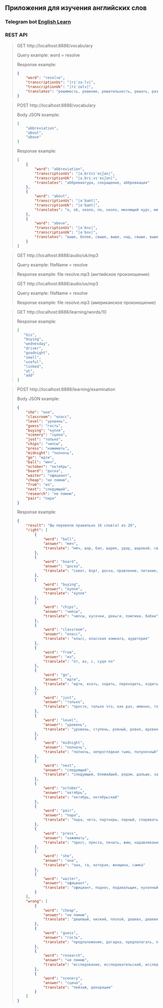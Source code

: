 ## Приложения для изучения английских слов

### Telegram bot [English Learn](https://t.me/EngVocabularyTrainBot)

### REST API

> GET http://localhost:8888/vocabulary
>
> Query example: word = resolve
>
> Response example:
> ```json
> {
>     "word": "resolve",
>     "transcriptionUs": "|rɪˈzɑːlv|",
>     "transcriptionUk": "|rɪˈzɒlv|",
>     "translates": "решимость, решение, решительность, решать, разрешать, решаться"
> }
> ```

> POST http://localhost:8888/vocabulary
>
> Body JSON example:
> ```json
> [
>     "abbreviation",
>     "about",
>     "above"
> ]
> ```
>
>
> Response example:
> ```json
> [
>     {
>         "word": "abbreviation",
>         "transcriptionUs": "|əˌbrɪvɪˈeɪʃən|",
>         "transcriptionUk": "|əˌbriːvɪˈeɪʃən|",
>         "translates": "аббревиатура, сокращение, аббревиация"
>     },
>     {
>         "word": "about",
>         "transcriptionUs": "|əˈbaʊt|",
>         "transcriptionUk": "|əˈbaʊt|",
>         "translates": "о, об, около, по, около, меняющий курс, менять курс"
>     },
>     {
>         "word": "above",
>         "transcriptionUs": "|əˈbʌv|",
>         "transcriptionUk": "|əˈbʌv|",
>         "translates": "выше, более, свыше, выше, над, свыше, вышеупомянутое, упомянутый выше"
>     }
> ]
> ```

> GET http://localhost:8888/audio/uk/mp3
>
> Query example: fileName = resolve
>
> Response example: file resolve.mp3 (английское произношение)

> GET http://localhost:8888/audio/us/mp3
>
> Query example: fileName = resolve
>
> Response example: file resolve.mp3 (американское произношение)

> GET http://localhost:8888/learning/words/10
>
> Response example:
> ```json
> [
>    "his",
>    "buying",
>    "wednesday",
>    "driver",
>    "goodnight",
>    "small",
>    "useful",
>    "linked",
>    "at",
>    "add"
> ]
> ```

> POST http://localhost:8888/learning/examination
> 
>
> Body JSON example:
> ```json
> {
>     "she": "она",
>     "classroom": "класс",
>     "level": "уровень",
>     "guess": "гость",
>     "buying": "купля",
>     "scenery": "сцена",
>     "just": "только",
>     "chips": "чипсы",
>     "press": "нажимать",
>     "midnight": "полночь",
>     "go": "идти",
>     "ball": "мяч",
>     "october": "октябрь",
>     "board": "доска",
>     "waiter": "официант",
>     "cheap": "не помню",
>     "from": "из",
>     "next": "следующий",
>     "research": "не помню",
>     "pair": "пара"
> }
> ```
>
> Response example:
> ```json
> {
>     "result": "Вы перевели правильно 16 слов(а) из 20",
>     "right": [
>         {
>             "word": "ball",
>             "answer": "мяч",
>             "translate": "мяч, шар, бал, шарик, удар, шаровой, свивать, свиваться"
>         },
>         {
>             "word": "board",
>             "answer": "доска",
>             "translate": "совет, борт, доска, правление, питание, садиться, столоваться, лавировать"
>         },
>         {
>             "word": "buying",
>             "answer": "купля",
>             "translate": "купля"
>         },
>         {
>             "word": "chips",
>             "answer": "чипсы",
>             "translate": "чипсы, кусочки, деньги, ломтики, бабки"
>         },
>         {
>             "word": "classroom",
>             "answer": "класс",
>             "translate": "класс, классная комната, аудитория"
>         },
>         {
>             "word": "from",
>             "answer": "из",
>             "translate": "от, из, с, судя по"
>         },
>         {
>             "word": "go",
>             "answer": "идти",
>             "translate": "идти, ехать, ходить, переходить, ездить, ход, движение, попытка, ходьба"
>         },
>         {
>             "word": "just",
>             "answer": "только",
>             "translate": "просто, только что, как раз, именно, точно, точный, справедливый, верный, заслуженный"
>         },
>         {
>             "word": "level",
>             "answer": "уровень",
>             "translate": "уровень, ступень, ровный, ровно, вровень, выравнивать"
>         },
>         {
>             "word": "midnight",
>             "answer": "полночь",
>             "translate": "полночь, непроглядная тьма, полуночный"
>         },
>         {
>             "word": "next",
>             "answer": "следующий",
>             "translate": "следующий, ближайший, рядом, дальше, затем, около, рядом, около"
>         },
>         {
>             "word": "october",
>             "answer": "октябрь",
>             "translate": "октябрь, октябрьский"
>         },
>         {
>             "word": "pair",
>             "answer": "пара",
>             "translate": "пара, чета, партнеры, парный, спаривать, спариваться"
>         },
>         {
>             "word": "press",
>             "answer": "нажимать",
>             "translate": "пресс, пресса, печать, жим, надавливание, нажимать, давить, настаивать, жать"
>         },
>         {
>             "word": "she",
>             "answer": "она",
>             "translate": "она, та, которая, женщина, самка"
>         },
>         {
>             "word": "waiter",
>             "answer": "официант",
>             "translate": "официант, поднос, подавальщик, кухонный лифт, вращающийся столик для закусок"
>         }
>     ],
>     "wrong": [
>         {
>             "word": "cheap",
>             "answer": "не помню",
>             "translate": "дешевый, низкий, плохой, дешево, дешевка"
>         },
>         {
>             "word": "guess",
>             "answer": "гость",
>             "translate": "предположение, догадка, предполагать, полагать, догадываться"
>         },
>         {
>             "word": "research",
>             "answer": "не помню",
>             "translate": "исследование, исследовательский, исследовать"
>         },
>         {
>             "word": "scenery",
>             "answer": "сцена",
>             "translate": "пейзаж, декорации"
>         }
>     ]
> }
> ```